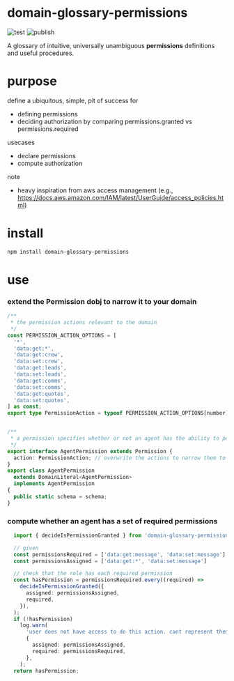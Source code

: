 # domain-glossary-permissions

![test](https://github.com/ehmpathy/domain-glossary-permissions/workflows/test/badge.svg)
![publish](https://github.com/ehmpathy/domain-glossary-permissions/workflows/publish/badge.svg)

A glossary of intuitive, universally unambiguous **permissions** definitions and useful procedures.

# purpose

define a ubiquitous, simple, pit of success for
- defining permissions
- deciding authorization by comparing permissions.granted vs permissions.required

usecases
- declare permissions
- compute authorization

note
- heavy inspiration from aws access management (e.g., https://docs.aws.amazon.com/IAM/latest/UserGuide/access_policies.html)


# install

```sh
npm install domain-glossary-permissions
```

# use

### extend the Permission dobj to narrow it to your domain

```ts
/**
 * the permission actions relevant to the domain
 */
const PERMISSION_ACTION_OPTIONS = [
  '*',
  'data:get:*',
  'data:get:crew',
  'data:set:crew',
  'data:get:leads',
  'data:set:leads',
  'data:get:comms',
  'data:set:comms',
  'data:get:quotes',
  'data:set:quotes',
] as const;
export type PermissionAction = typeof PERMISSION_ACTION_OPTIONS[number];


/**
 * a permission specifies whether or not an agent has the ability to perform some action on some resource
 */
export interface AgentPermission extends Permission {
  action: PermissionAction; // overwrite the actions to narrow them to our domain
}
export class AgentPermission
  extends DomainLiteral<AgentPermission>
  implements AgentPermission
{
  public static schema = schema;
}

```


### compute whether an agent has a set of required permissions

```ts
  import { decideIsPermissionGranted } from 'domain-glossary-permissions';

  // given
  const permissionsRequired = ['data:get:message', 'data:set:message']
  const permissionsAssigned = ['data:get:*', 'data:set:message']

  // check that the role has each required permission
  const hasPermission = permissionsRequired.every((required) =>
    decideIsPermissionGranted({
      assigned: permissionsAssigned,
      required,
    }),
  );
  if (!hasPermission)
    log.warn(
      'user does not have access to do this action. cant represent them',
      {
        assigned: permissionsAssigned,
        required: permissionsRequired,
      },
    );
  return hasPermission;
```

